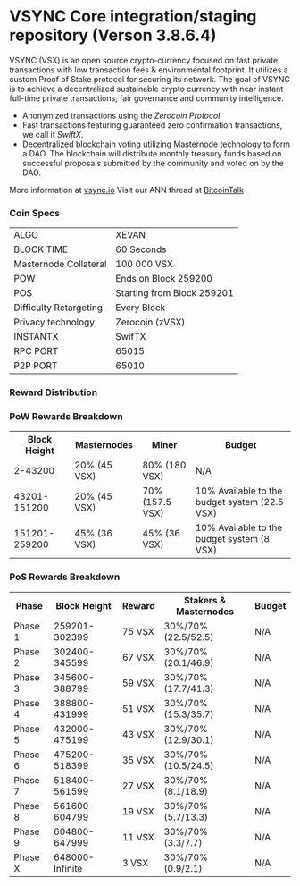 VSYNC Core integration/staging repository (Verson 3.8.6.4)
=====================================

VSYNC (VSX) is an open source crypto-currency focused on fast private transactions with low transaction fees & environmental footprint.  It utilizes a custom Proof of Stake protocol for securing its network. The goal of VSYNC is to achieve a decentralized sustainable crypto currency with near instant full-time private transactions, fair governance and community intelligence.
- Anonymized transactions using the _Zerocoin Protocol_
- Fast transactions featuring guaranteed zero confirmation transactions, we call it _SwiftX_.
- Decentralized blockchain voting utilizing Masternode technology to form a DAO. The blockchain will distribute monthly treasury funds based on successful proposals submitted by the community and voted on by the DAO.

More information at [vsync.io](http://www.vsync.io) Visit our ANN thread at [BitcoinTalk](https://bitcointalk.org/index.php?topic=2133048.0)

### Coin Specs
<table>
<tr><td>ALGO</td><td>XEVAN</td></tr>
<tr><td>BLOCK TIME</td><td>60 Seconds</td></tr>
<tr><td>Masternode Collateral</td><td>100 000 VSX</td></tr>
<tr><td>POW</td><td>Ends on Block 259200</td></tr>
<tr><td>POS</td><td>Starting from Block 259201</td></tr>
<tr><td>Difficulty Retargeting</td><td>Every Block</td></tr>
<tr><td>Privacy technology </td><td>Zerocoin (zVSX)</td></tr>
<tr><td>INSTANTX</td><td>SwifTX</td></tr>
<tr><td>RPC PORT</td><td>65015</td></tr>
<tr><td>P2P PORT</td><td>65010</td></tr>
</table>

### Reward Distribution

### PoW Rewards Breakdown

<table>
<th>Block Height</th><th>Masternodes</th><th>Miner</th><th>Budget</th>
<tr><td>2-43200</td><td>20% (45 VSX)</td><td>80% (180 VSX)</td><td>N/A</td></tr>
<tr><td>43201-151200</td><td>20% (45 VSX)</td><td>70% (157.5 VSX)</td><td>10% Available to the budget system (22.5 VSX)</td></tr>
<tr><td>151201-259200</td><td>45% (36 VSX)</td><td>45% (36 VSX)</td><td>10% Available to the budget system (8 VSX)</td></tr>
</table>

### PoS Rewards Breakdown

<table>
<th>Phase</th><th>Block Height</th><th>Reward</th><th>Stakers & Masternodes</th><th>Budget</th>
<tr><td>Phase 1</td><td>259201-302399</td><td>75 VSX</td><td>30%/70% (22.5/52.5)</td><td>N/A</td></tr>
<tr><td>Phase 2</td><td>302400-345599</td><td>67 VSX</td><td>30%/70% (20.1/46.9)</td><td>N/A</td></tr>
<tr><td>Phase 3</td><td>345600-388799</td><td>59 VSX</td><td>30%/70% (17.7/41.3)</td><td>N/A</td></tr>
<tr><td>Phase 4</td><td>388800-431999</td><td>51 VSX</td><td>30%/70% (15.3/35.7)</td><td>N/A</td></tr>
<tr><td>Phase 5</td><td>432000-475199</td><td>43 VSX</td><td>30%/70% (12.9/30.1)</td><td>N/A</td></tr>
<tr><td>Phase 6</td><td>475200-518399</td><td>35 VSX</td><td>30%/70% (10.5/24.5)</td><td>N/A</td></tr>
<tr><td>Phase 7</td><td>518400-561599</td><td>27 VSX</td><td>30%/70% (8.1/18.9)</td><td>N/A</td></tr>
<tr><td>Phase 8</td><td>561600-604799</td><td>19 VSX</td><td>30%/70% (5.7/13.3)</td><td>N/A</td></tr>
<tr><td>Phase 9</td><td>604800-647999</td><td>11 VSX</td><td>30%/70% (3.3/7.7)</td><td>N/A</td></tr>
<tr><td>Phase X</td><td>648000-Infinite</td><td>3 VSX</td><td>30%/70% (0.9/2.1)</td><td>N/A</td></tr>
</table>
